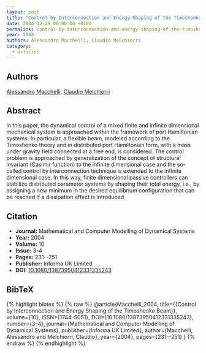 ```yaml
---
layout: post
title: "Control by Interconnection and Energy Shaping of the Timoshenko Beam"
date: 2004-12-29 00:00:00 +0100
permalink: control-by-interconnection-and-energy-shaping-of-the-timoshenko-beam
year: 2004
authors: Alessandro Macchelli, Claudio Melchiorri
category:
  - articles
---
```

 
## Authors
[Alessandro Macchelli](authors/alessandro_macchelli), [Claudio Melchiorri](authors/claudio_melchiorri)
 
## Abstract
In this paper, the dynamical control of a mixed finite and infinite dimensional mechanical system is approached within the framework of port Hamiltonian systems. In particular, a flexible beam, modeled according to the Timoshenko theory and in distributed port Hamiltonian form, with a mass under gravity field connected at a free end, is considered. The control problem is approached by generalization of the concept of structural invariant (Casimir function) to the infinite dimensional case and the so-called control by interconnection technique is extended to the infinite dimensional case. In this way, finite dimensional passive controllers can stabilize distributed parameter systems by shaping their total energy, i.e., by assigning a new minimum in the desired equilibrium configuration that can be reached if a dissipation effect is introduced.
 
## Citation
- **Journal:** Mathematical and Computer Modelling of Dynamical Systems
- **Year:** 2004
- **Volume:** 10
- **Issue:** 3-4
- **Pages:** 231--251
- **Publisher:** Informa UK Limited
- **DOI:** [10.1080/13873950412331335243](https://doi.org/10.1080/13873950412331335243)
 
## BibTeX
{% highlight bibtex %}
{% raw %}
@article{Macchelli_2004,
  title={{Control by Interconnection and Energy Shaping of the Timoshenko Beam}},
  volume={10},
  ISSN={1744-5051},
  DOI={10.1080/13873950412331335243},
  number={3–4},
  journal={Mathematical and Computer Modelling of Dynamical Systems},
  publisher={Informa UK Limited},
  author={Macchelli, Alessandro and Melchiorri, Claudio},
  year={2004},
  pages={231--251}
}
{% endraw %}
{% endhighlight %}
 
